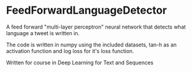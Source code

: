 # FeedForwardLanguageDetector
A feed forward "multi-layer perceptron" neural network that detects what language a tweet is written in.

The code is written in numpy using the included datasets, tan-h as an activation function and log loss for it's loss function.

Written for course in Deep Learning for Text and Sequences
